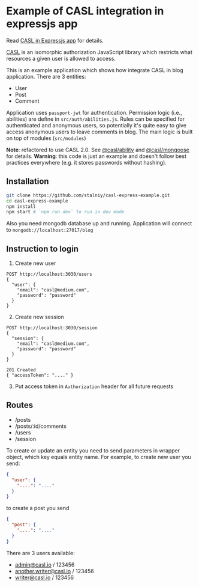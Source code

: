# Example of CASL integration in expressjs app

Read [CASL in Expressjs app][casl-express-example] for details.

[CASL](https://stalniy.github.io/casl/) is an isomorphic authorization JavaScript library which restricts what resources a given user is allowed to access.

This is an example application which shows how integrate CASL in blog application. There are 3 entities:
* User
* Post
* Comment

Application uses `passport-jwt` for authentication.
Permission logic (i.e., abilities) are define in `src/auth/abilities.js`. Rules can be specified for authenticated and anonymous users, so potentially it's quite easy to give access anonymous users to leave comments in blog.
The main logic is built on top of modules (`src/modules`)

**Note**: refactored to use CASL 2.0. See [@casl/ability][casl-ability] and [@casl/mongoose][casl-mongoose] for details.
**Warning**: this code is just an example and doesn't follow best practices everywhere (e.g. it stores passwords without hashing).

## Installation

```sh
git clone https://github.com/stalniy/casl-express-example.git
cd casl-express-example
npm install
npm start # `npm run dev` to run in dev mode
```

Also you need mongodb database up and running. Application will connect to `mongodb://localhost:27017/blog`


## Instruction to login

1. Create new user

```
POST http://localhost:3030/users
{
  "user": {
    "email": "casl@medium.com",
    "password": "password"
  }
}
```

2. Create new session

```
POST http://localhost:3030/session
{
  "session": {
    "email": "casl@medium.com",
    "password": "password"
  }
}

201 Created
{ "accessToken": "...." }
```

3. Put access token in `Authorization` header for all future requests


## Routes

* /posts
* /posts/:id/comments
* /users
* /session

To create or update an entity you need to send parameters in wrapper object, which key equals entity name.
For example, to create new user you send:

```json
{
  "user": {
    "....": "...."
  }
}
```

to create a post you send

```json
{
  "post": {
    "....": "...."
  }
}
```

There are 3 users available:
* admin@casl.io / 123456
* another.writer@casl.io / 123456
* writer@casl.io / 123456

[casl-express-example]: https://medium.com/@sergiy.stotskiy/authorization-with-casl-in-express-app-d94eb2e2b73b
[casl-ability]: https://github.com/stalniy/casl/tree/master/packages/casl-ability
[casl-mongoose]: https://github.com/stalniy/casl/tree/master/packages/casl-mongoose

